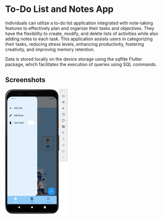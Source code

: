 
# To-Do List and Notes App

Individuals can utilize a to-do list application integrated with note-taking features to effectively plan and organize their tasks and objectives. They have the flexibility to create, modify, and delete lists of activities while also adding notes to each task. This application assists users in categorizing their tasks, reducing stress levels, enhancing productivity, fostering creativity, and improving memory retention.

Data is stored locally on the device storage using the sqflite Flutter package, which facilitates the execution of queries using SQL commands.


## Screenshots

<img src="https://github.com/usanv/diaree_tasks_notes-flutter/blob/main/screenshots/1.png" width="200" height="400" />
